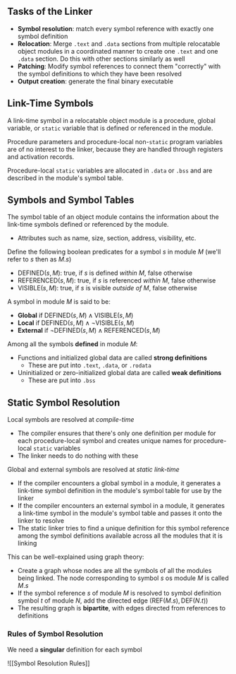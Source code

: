 
## Tasks of the Linker

- **Symbol resolution**: match every symbol reference with exactly one symbol definition
- **Relocation**: Merge `.text` and `.data` sections from multiple relocatable object modules in a coordinated manner to create one `.text` and one `.data` section. Do this with other sections similarly as well
- **Patching**: Modify symbol references to connect them "correctly" with the symbol definitions to which they have been resolved
- **Output creation**: generate the final binary executable

## Link-Time Symbols

A link-time symbol in a relocatable object module is a procedure, global variable, or `static` variable that is defined or referenced in the module.

Procedure parameters and procedure-local non-`static` program variables are of no interest to the linker, because they are handled through registers and activation records.

Procedure-local `static` variables are allocated in `.data` or `.bss` and are described in the module's symbol table.

## Symbols and Symbol Tables

The symbol table of an object module contains the information about the link-time symbols defined or referenced by the module.
- Attributes such as name, size, section, address, visibility, etc.

Define the following boolean predicates for a symbol $s$ in module $M$ (we'll refer to $s$ then as $M.s$)
- $\text{DEFINED}(s,M)$: true, if $s$ is defined *within* $M$, false otherwise
- $\text{REFERENCED}(s,M)$: true, if $s$ is referenced *within* $M$, false otherwise
- $\text{VISIBLE}(s,M)$: true, if $s$ is visible *outside of* $M$, false otherwise

A symbol in module $M$ is said to be:
- **Global** if $\text{DEFINED}(s,M)\wedge\text{VISIBLE}(s,M)$
- **Local** if $\text{DEFINED}(s,M)\wedge\neg\text{VISIBLE}(s,M)$ 
- **External** if $\neg\text{DEFINED}(s,M)\wedge\text{REFERENCED}(s,M)$

Among all the symbols **defined** in module $M$:
- Functions and initialized global data are called **strong definitions**
	- These are put into `.text`, `.data`, or `.rodata`
- Uninitialized or zero-initialized global data are called **weak definitions**
	- These are put into `.bss`

## Static Symbol Resolution

Local symbols are resolved at *compile-time*
- The compiler ensures that there's only one definition per module for each procedure-local symbol and creates unique names for procedure-local `static` variables
- The linker needs to do nothing with these

Global and external symbols are resolved at *static link-time*
- If the compiler encounters a global symbol in a module, it generates a link-time symbol definition in the module's symbol table for use by the linker
- If the compiler encounters an external symbol in a module, it generates a link-time symbol in the module's symbol table and passes it onto the linker to resolve
- The static linker tries to find a unique definition for this symbol reference among the symbol definitions available across all the modules that it is linking

This can be well-explained using graph theory:
 - Create a graph whose nodes are all the symbols of all the modules being linked. The node corresponding to symbol $s$ os module $M$ is called $M.s$
 - If the symbol reference $s$ of module $M$ is resolved to symbol definition symbol $t$ of module $N$, add the directed edge $(\text{REF}(M.s), \text{DEF}(N.t))$ 
 - The resulting graph is **bipartite**, with edges directed from references to definitions

### Rules of Symbol Resolution

We need a **singular** definition for each symbol

![[Symbol Resolution Rules]]